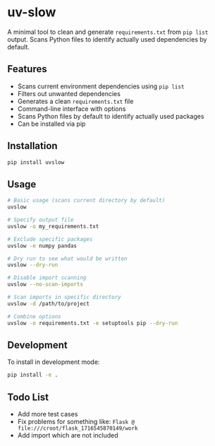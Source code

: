 # uv-slow

A minimal tool to clean and generate `requirements.txt` from `pip list` output.
Scans Python files to identify actually used dependencies by default.

## Features

- Scans current environment dependencies using `pip list`
- Filters out unwanted dependencies
- Generates a clean `requirements.txt` file
- Command-line interface with options
- Scans Python files by default to identify actually used packages
- Can be installed via pip

## Installation

```bash
pip install uvslow
```

## Usage

```bash
# Basic usage (scans current directory by default)
uvslow

# Specify output file
uvslow -o my_requirements.txt

# Exclude specific packages
uvslow -e numpy pandas

# Dry run to see what would be written
uvslow --dry-run

# Disable import scanning
uvslow --no-scan-imports

# Scan imports in specific directory
uvslow -d /path/to/project

# Combine options
uvslow -o requirements.txt -e setuptools pip --dry-run
```

## Development

To install in development mode:

```bash
pip install -e .
```

## Todo List

- Add more test cases
- Fix problems for something like: `Flask @ file:///croot/flask_1716545870149/work`
- Add import which are not included